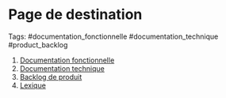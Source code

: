 # Page de destination
Tags: #documentation_fonctionnelle #documentation_technique #product_backlog 

1. [Documentation fonctionnelle](/documentation_fonctionnelle/index)
2. [Documentation technique](/documentation_technique/index)
3. [Backlog de produit](/product_backlog/index)
4. [Lexique](lexique)